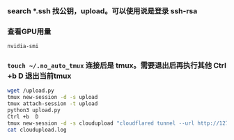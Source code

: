 
### search *.ssh 找公钥，upload。可以使用说是登录 ssh-rsa 

### 查看GPU用量
```sh
nvidia-smi
```

### `touch ~/.no_auto_tmux` 连接后是 tmux。需要退出后再执行其他  Ctrl +b  D 退出当前tmux
```sh
wget /upload.py 
tmux new-session -d -s upload
tmux attach-session -t upload
python3 upload.py 
Ctrl +b  D
tmux new-session -d -s cloudupload "cloudflared tunnel --url http://127.0.0.1:8188 >> /workspace/cloudupload.log 2>&1"
cat cloudupload.log
```


